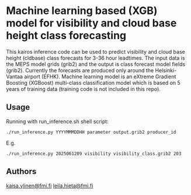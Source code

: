 # Machine learning based (XGB) model for visibility and cloud base height class forecasting
This kairos inference code can be used to predict visibility and cloud base height (cldbase) class forecasts for 3-36 hour leadtimes. The input data is the MEPS model grids (grib2) and the output is class forecast model fields (grib2). Currently the forecasts are produced only around the Helsinki-Vantaa airport (EFHK). Machine learning model is an eXtreme Gradient Boosting (XGBoost) multi-class classification model which is based on 5 years of training data (training code is not included in this repo). 

## Usage
Running with run_inference.sh shell script:
```
./run_inference.py YYYYMMMDDHH parameter output.grib2 producer_id
```
E.g.
```
./run_inference.py 2025061209 visibility visibility_class.grib2 203
```

## Authors
kaisa.ylinen@fmi.fi
leila.hieta@fmi.fi